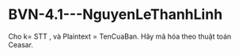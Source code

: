 # BVN-4.1---NguyenLeThanhLinh
Cho k= STT , và Plaintext = TenCuaBan. Hãy mã hóa theo thuật toán Ceasar.
